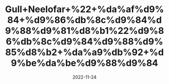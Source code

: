 ---
title: 'Gull+Neelofar+%22+%da%af%d9%84+%d9%86%db%8c%d9%84%d9%88%d9%81%d8%b1%22%d9%86%db%8c%d9%84%d9%88%d9%85%d8%b2+%da%a9%db%92+%d9%be%da%be%d9%88%d9%84'
date: '2022-11-24' 
metatag: '' 
inventory: '0' 
draft: false 
# meta description 
shortDescripton: '+%22+Dry+Nilofar+Flower+%22+It+is+specially+indicated+in+piles%2c+dyspepsia+and+diarrhoea.+Its+flowers+are+indicated+in+%2cgiddiness%2c+burning+sensation%2c+inflammatory+ailments+of+brain.+Its+filaments+are+specially+indicated+in+bleeding+piles.'
description: 'Flower+%d9%be%da%be%d9%88%d9%84'
longdescription: ''
tags: ''
brand: ''
subCategory: ''
unit: '50 gm-Pk'
sellCount: '0'
featured: False
# product Price
price: '80.0'
# Product Short Description
shortDescription: '+%22+Dry+Nilofar+Flower+%22+It+is+specially+indicated+in+piles%2c+dyspepsia+and+diarrhoea.+Its+flowers+are+indicated+in+%2cgiddiness%2c+burning+sensation%2c+inflammatory+ailments+of+brain.+Its+filaments+are+specially+indicated+in+bleeding+piles.'
productID: '84D59A20-3426-ED11-9968-005056B3A416'
type: 'products'
category: 'Flower+%d9%be%da%be%d9%88%d9%84' 
thumnailproduct: 'https://eraconnect.blob.core.windows.net/product-images/aminsaddiquidawakhana/84D59A20-3426-ED11-9968-005056B3A416.webp' 
images:
  - image: 'https://eraconnect.blob.core.windows.net/product-images/aminsaddiquidawakhana/84D59A20-3426-ED11-9968-005056B3A416.webp'  
Variants:
---